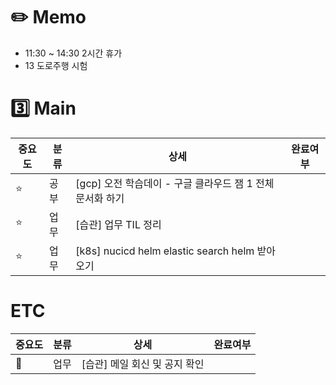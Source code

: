 # ✏️ Memo

- 11:30 ~ 14:30 2시간 휴가
- 13 도로주행 시험

# 3️⃣ Main

| 중요도 | 분류 | 상세 | 완료여부 |
|--|--|--|--|
| ⭐️ | 공부 | [gcp] 오전 학습데이 - 구글 클라우드 잼 1 전체 문서화 하기 |  |
| ⭐️ | 업무 | [습관] 업무 TIL 정리 |   |
| ⭐️ | 업무 | [k8s] nucicd helm elastic search helm 받아오기 |   |

# ETC
| 중요도 | 분류 | 상세 | 완료여부 |
|--|--|--|--|
| 📌 | 업무 | [습관] 메일 회신 및 공지 확인 |   |